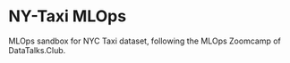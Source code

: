 # NY-Taxi MLOps
MLOps sandbox for NYC Taxi dataset, following the MLOps Zoomcamp of DataTalks.Club.
